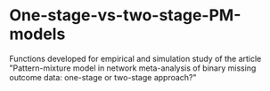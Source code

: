 # One-stage-vs-two-stage-PM-models
Functions developed for empirical and simulation study of the article "Pattern-mixture model in network meta-analysis of binary missing outcome data: one-stage or two-stage approach?"
